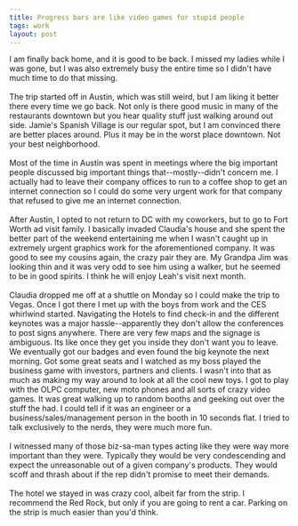 ```yaml
---
title: Progress bars are like video games for stupid people
tags: work
layout: post
---
```

I am finally back home, and it is good to be back.  I missed my ladies while I was gone, but I was also extremely busy the entire time so I didn't have much time to do that missing.  <br /><br />The trip started off in Austin, which was still weird, but I am liking it better there every time we go back.  Not only is there good music in many of the restaurants downtown but you hear quality stuff just walking around out side.  Jamie's Spanish Village is our regular spot, but I am convinced there are better places around.  Plus it may be in the worst place downtown.  Not your best neighborhood.<br /><br />Most of the time in Austin was spent in meetings where the big important people discussed big important things that--mostly--didn't concern me.  I actually had to leave their company offices to run to a coffee shop to get an internet connection so I could do some very urgent work for that company that refused to give me an internet connection.  <br /><br />After Austin, I opted to not return to DC with my coworkers, but to go to Fort Worth ad visit family.  I basically invaded Claudia's house and she spent the better part of the weekend entertaining me when I wasn't caught up in extremely urgent graphics work for the aforementioned company.  It was good to see my cousins again, the crazy pair they are. My Grandpa Jim was looking thin and it was very odd to see him using a walker, but he seemed to be in good spirits.  I think he will enjoy Leah's visit next month.<br /><br />Claudia dropped me off at a shuttle on Monday so I could make the trip to Vegas. Once I got there I met up with the boys from work and the CES whirlwind started. Navigating the Hotels to find check-in and the different keynotes was a major hassle--apparently they don't allow the conferences to post signs anywhere.  There are very few maps and the signage is ambiguous. Its like once they get you inside they don't want you to leave.  We eventually got our badges and even found the big keynote the next morning.  Got some great seats and I watched as my boss played the business game with investors, partners and clients.  I wasn't into that as much as making my way around to look at all the cool new toys.  I got to play with the OLPC computer, new moto phones and all sorts of crazy video games.  It was great walking up to random booths and geeking out over the stuff the had.  I could tell if it was an engineer or a business/sales/management person in the booth in 10 seconds flat.  I tried to talk exclusively to the nerds, they were much more fun. <br /><br />I witnessed many of those biz-sa-man types acting like they were way more important than they were.  Typically they would be  very condescending and expect the unreasonable out of a given company's products.  They would scoff and thrash about if the rep didn't promise to meet their demands. <br /><br />The hotel we stayed in was crazy cool, albeit far from the strip.  I recommend the Red Rock, but only if you are going to rent a car.  Parking on the strip is much easier than you'd think.
